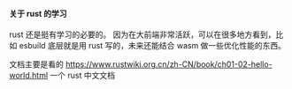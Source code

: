 #### 关于 rust 的学习

rust 还是挺有学习的必要的。
因为在大前端非常活跃，可以在很多地方看到，比如 esbuild 底层就是用 rust 写的，未来还能结合 wasm 做一些优化性能的东西。

文档主要是看的
https://www.rustwiki.org.cn/zh-CN/book/ch01-02-hello-world.html 一个 rust 中文文档
